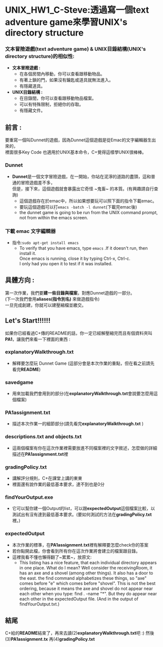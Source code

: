# UNIX_HW1_C-Steve:透過寫一個text adventure game來學習UNIX's directory structure

### 文本冒險遊戲(text adventure game) & UNIX目錄結構(UNIX's directory structure)的相似性:
+ **文本冒險遊戲 :**
    + 在各個房間內移動，你可以查看跟移動物品。
    + 有著上鎖的門，如果沒有鑰匙或道具就無法進入。
    + 有隱藏道具。
+ **UNIX目錄結構 :**
    + 在目錄間，你可以查看跟移動物品檔案。
    + 可以有特殊限制，拒絕你的存取。
    + 有隱藏文件。
## 前言 :
要重寫一個叫Dunnet的遊戲，因為Dunnet這個遊戲是從Emac的文字編輯器生出來的，<br /> 
裡面很多Key Code 也適用於UNIX基本命令，C+覺得這樣學UNIX很棒棒。
### Dunnet
+ **Dunnet**是一個文字冒險遊戲，在一開始，你站在泥濘的道路的盡頭，這和普通的冒險遊戲差不多，<br /> 但是，接下來，這個遊戲就會暴露出它奇怪 ~鬼畜~ 的本質。(有興趣請自行查詢)
    + 這個遊戲存在於emac中，所以如果想要玩可以照下面的指令下載emac。
    + 要玩這個遊戲可以打`emacs -batch -l dunnet`(下載完emac後)
    + the dunnet game is going to be run from the UNIX command prompt, not from within the emacs screen.   
### 下載 emac 文字編輯器
+ 指令:`sudo apt-get install emacs`
    + To verify that you have emacs, type `emacs` .If it doesn't run, then install it. <br /> Once emacs is running, close it by typing Ctrl-x, Ctrl-c. <br /> I only had you open it to test if it was installed.
      
## 具體方向 :
第一次作業，我們要**建一些目錄與檔案**，對應Dunnet遊戲的一部分。<br /> 
(下一次我們會用**aliases(指令別名)** 來做遊戲指令) <br />
一旦完成創建，你就可以建壓縮檔並繳交。

## Let's Start!!!!!!
如果你已經看過C+傳的README的話，你一定已經解壓縮完而且有個資料夾叫**PA1**，讓我們來看一下裡面的東西 : <br />
### explanatoryWalkthrough.txt
+ 解釋要怎麼玩 Dunnet Game (這部分會是本次作業的重點，但在看之前請先看完**README**)
### savedgame
+ 用來加載我們會用到的部分(在**explanatoryWalkthrough.txt**會說要怎麼用這個檔案)
### PA1assignment.txt 
+ 描述本次作業一的細節部分(請先看完**explanatoryWalkthrough.txt** )
### descriptions.txt and objects.txt
+ 這兩個檔案有你在這次作業裡需要放進不同檔案裡的文字敘述，怎麼做的詳細描述在**PA1assignment.txt**裡
### gradingPolicy.txt
+ 講解評分規則，C+在課堂上講的東東 
+ 裡面還有說作業的最低基本要求，達不到也是0分
### findYourOutput.exe
+ 它可以幫你建一個Output的list，可以跟**expectedOutput**這個檔案比較，以測試出有沒有達到最低基本要求。(要如何測試的方法在**gradingPolicy.txt**裡。)
### expectedOutput
+ 本次作業的標準，在**PA1assignment.txt**裡有解釋要怎麼check你的答案
+ 若你點開此檔，你會看到所有你在這次作業將會建立的檔案跟目錄。
+ 這裡我看不懂也懶得翻了~累累~，放原文:
    + This listing
has a nice feature, that each individual directory appears in one place. What
do I mean? Well consider the receivingRoom, it has an axe and a shovel (among
other things). It also has a door to the east. the find command alphabetizes
these things, so "axe" comes before "e" which comes before "shovel". This is
not the best ordering, because it means the axe and shovel do not appear near
each other when you type: find . -name "*".  But they do appear near each
other in the expectedOutput file. (And in the output of findYourOutput.txt.)

## 結尾
C+給的**README**結束了，再來去讀(2)**explanatoryWalkthrough.txt**吧 :)
然後(3)**PA1assignment.tx**
再(4)**gradingPolicy.txt**
